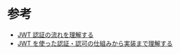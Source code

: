 # 参考

- [JWT 認証の流れを理解する](https://qiita.com/asagohan2301/items/cef8bcb969fef9064a5c)
- [JWT を使った認証・認可の仕組みから実装まで理解する](https://zenn.dev/ippe/articles/jwt-auth-ippeis)
